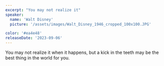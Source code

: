 ```yaml
---
excerpt: "You may not realize it"
speaker:
  name: 'Walt Disney'
  picture: '/assets/images/Walt_Disney_1946_cropped_100x100.JPG'

color: '#ea4e48'
releaseDate: '2023-09-06'
---
```

You may not realize it when it happens, but a kick in the teeth may be the best thing in the world for you. 
